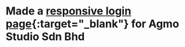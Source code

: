 # Made a [responsive login page](https://jylee2.github.io/agmo/){:target="_blank"} for Agmo Studio Sdn Bhd
